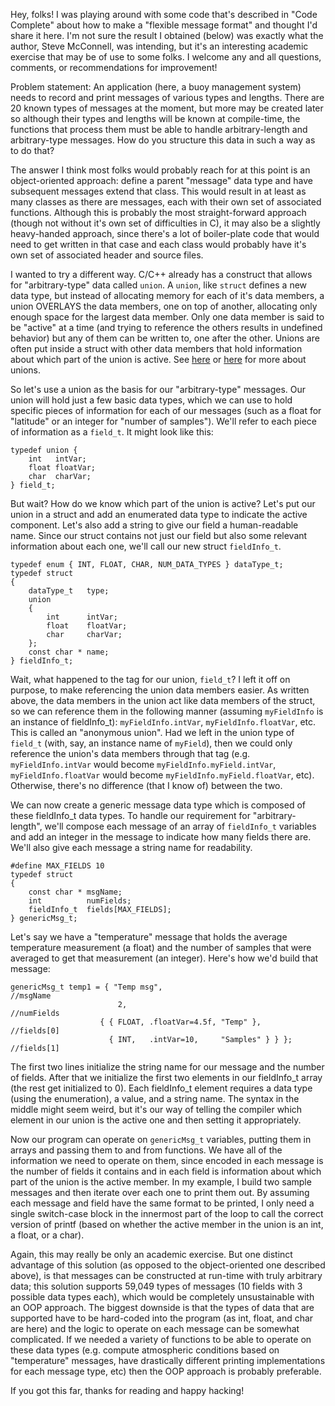 Hey, folks! I was playing around with some code that's described in "Code Complete" about how to make a "flexible message format" and thought I'd share it here. I'm not sure the result I obtained (below) was exactly what the author, Steve McConnell, was intending, but it's an interesting academic exercise that may be of use to some folks. I welcome any and all questions, comments, or recommendations for improvement!

Problem statement: An application (here, a buoy management system) needs to record and print messages of various types and lengths. There are 20 known types of messages at the moment, but more may be created later so although their types and lengths will be known at compile-time, the functions that process them must be able to handle arbitrary-length and arbitrary-type messages. How do you structure this data in such a way as to do that?

The answer I think most folks would probably reach for at this point is an object-oriented approach: define a parent "message" data type and have subsequent messages extend that class. This would result in at least as many classes as there are messages, each with their own set of associated functions. Although this is probably the most straight-forward approach (though not without it's own set of difficulties in C), it may also be a slightly heavy-handed approach, since there's a lot of boiler-plate code that would need to get written in that case and each class would probably have it's own set of associated header and source files.

I wanted to try a different way. C/C++ already has a construct that allows for "arbitrary-type" data called `union`. A `union`, like `struct` defines a new data type, but instead of allocating memory for each of it's data members, a union OVERLAYS the data members, one on top of another, allocating only enough space for the largest data member. Only one data member is said to be "active" at a time (and trying to reference the others results in undefined behavior) but any of them can be written to, one after the other. Unions are often put inside a struct with other data members that hold information about which part of the union is active. See [here](https://www.tutorialspoint.com/cprogramming/c_unions.htm) or [here](https://www.geeksforgeeks.org/union-c/) for more about unions.

So let's use a union as the basis for our "arbitrary-type" messages. Our union will hold just a few basic data types, which we can use to hold specific pieces of information for each of our messages (such as a float for "latitude" or an integer for "number of samples"). We'll refer to each piece of information as a `field_t`. It might look like this:
```
typedef union {
    int   intVar;
    float floatVar;
    char  charVar;
} field_t;
```
But wait? How do we know which part of the union is active? Let's put our union in a struct and add an enumerated data type to indicate the active component. Let's also add a string to give our field a human-readable name. Since our struct contains not just our field but also some relevant information about each one, we'll call our new struct `fieldInfo_t`.
```
typedef enum { INT, FLOAT, CHAR, NUM_DATA_TYPES } dataType_t;
typedef struct
{
    dataType_t   type;
    union
    {
        int      intVar;
        float    floatVar;
        char     charVar;
    };
    const char * name;
} fieldInfo_t;
```
Wait, what happened to the tag for our union, `field_t`? I left it off on purpose, to make referencing the union data members easier. As written above, the data members in the union act like data members of the struct, so we can reference them in the following manner (assuming `myFieldInfo` is an instance of fieldInfo_t): `myFieldInfo.intVar`, `myFieldInfo.floatVar`, etc. This is called an "anonymous union". Had we left in the union type of `field_t` (with, say, an instance name of `myField`), then we could only reference the union's data members through that tag (e.g. `myFieldInfo.intVar` would become `myFieldInfo.myField.intVar`, `myFieldInfo.floatVar` would become `myFieldInfo.myField.floatVar`, etc). Otherwise, there's no difference (that I know of) between the two.

We can now create a generic message data type which is composed of these fieldInfo_t data types. To handle our requirement for "arbitrary-length", we'll compose each message of an array of `fieldInfo_t` variables and add an integer in the message to indicate how many fields there are. We'll also give each message a string name for readability.
```
#define MAX_FIELDS 10
typedef struct
{
    const char * msgName;
    int          numFields;
    fieldInfo_t  fields[MAX_FIELDS];
} genericMsg_t;
```
Let's say we have a "temperature" message that holds the average temperature measurement (a float) and the number of samples that were averaged to get that measurement (an integer). Here's how we'd build that message:
```
genericMsg_t temp1 = { "Temp msg",                              //msgName
                        2,                                      //numFields
                    { { FLOAT, .floatVar=4.5f, "Temp" },        //fields[0]
                      { INT,   .intVar=10,     "Samples" } } }; //fields[1]
```
The first two lines initialize the string name for our message and the number of fields. After that we initialize the first two elements in our fieldInfo_t array (the rest get initialized to 0). Each fieldInfo_t element requires a data type (using the enumeration), a value, and a string name. The syntax in the middle might seem weird, but it's our way of telling the compiler which element in our union is the active one and then setting it appropriately.

Now our program can operate on `genericMsg_t` variables, putting them in arrays and passing them to and from functions. We have all of the information we need to operate on them, since encoded in each message is the number of fields it contains and in each field is information about which part of the union is the active member. In my example, I build two sample messages and then iterate over each one to print them out. By assuming each message and field have the same format to be printed, I only need a single switch-case block in the innermost part of the loop to call the correct version of printf (based on whether the active member in the union is an int, a float, or a char).

Again, this may really be only an academic exercise. But one distinct advantage of this solution (as opposed to the object-oriented one described above), is that messages can be constructed at run-time with truly arbitrary data; this solution supports 59,049 types of messages (10 fields with 3 possible data types each), which would be completely unsustainable with an OOP approach. The biggest downside is that the types of data that are supported have to be hard-coded into the program (as int, float, and char are here) and the logic to operate on each message can be somewhat complicated. If we needed a variety of functions to be able to operate on these data types (e.g. compute atmospheric conditions based on "temperature" messages, have drastically different printing implementations for each message type, etc) then the OOP approach is probably preferable.

If you got this far, thanks for reading and happy hacking!
